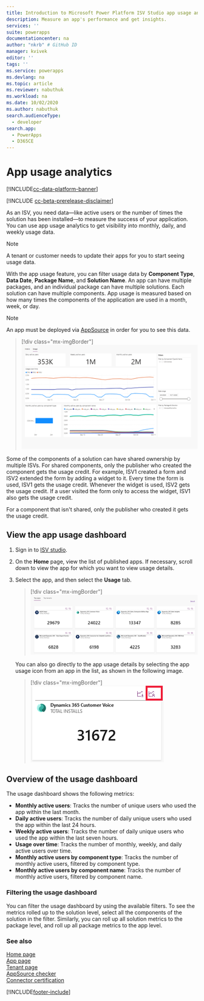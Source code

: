 ```yaml
---
title: Introduction to Microsoft Power Platform ISV Studio app usage analytics| Microsoft Docs
description: Measure an app's performance and get insights.
services: ''
suite: powerapps
documentationcenter: na
author: "nkrb" # GitHub ID
manager: kvivek
editor: ''
tags: ''
ms.service: powerapps
ms.devlang: na
ms.topic: article
ms.reviewer: nabuthuk
ms.workload: na
ms.date: 10/02/2020
ms.author: nabuthuk
search.audienceType: 
  - developer
search.app: 
  - PowerApps
  - D365CE
---
```


# App usage analytics
[!INCLUDE[cc-data-platform-banner](../../includes/cc-data-platform-banner.md)]

[!INCLUDE [cc-beta-prerelease-disclaimer](../../includes/cc-beta-prerelease-disclaimer.md)]

As an ISV, you need data&mdash;like active users or the number of times the solution has been installed&mdash;to measure the success of your application. You can use app usage analytics to get visibility into monthly, daily, and weekly usage data. 

> [!NOTE]
> A tenant or customer needs to update their apps for you to start seeing usage data.

With the app usage feature, you can filter usage data by **Component Type**, **Data Date**, **Package Name**, and **Solution Name**. An app can have multiple packages, and an individual package can have multiple solutions. Each solution can have multiple components. App usage is measured based on how many times the components of the application are used in a month, week, or day. 

> [!NOTE]
> An app must be deployed via [AppSource](https://appsource.microsoft.com) in order for you to see this data.

> [!div class="mx-imgBorder"]
> ![Usage dashboard](media/isv-app-usage-analytics-report.png "Usage dashboard")

Some of the components of a solution can have shared ownership by multiple ISVs. For shared components, only the publisher who created the component gets the usage credit. For example, ISV1 created a form and ISV2 extended the form by adding a widget to it. Every time the form is used, ISV1 gets the usage credit. Whenever the widget is used, ISV2 gets the usage credit. If a user visited the form only to access the widget, ISV1 also gets the usage credit.

For a component that isn't shared, only the publisher who created it gets the usage credit.

## View the app usage dashboard
1. Sign in to [ISV studio](https://aka.ms/ISVStudio/).
1. On the **Home** page, view the list of published apps. If necessary, scroll down to view the app for which you want to view usage details.
1. Select the app, and then select the **Usage** tab.

   > [!div class="mx-imgBorder"]
   > ![List of top apps](media/isv-top-apps.png "List of top apps")

   You can also go directly to the app usage details by selecting the app usage icon from an app in the list, as shown in the following image.

   > [!div class="mx-imgBorder"]
   > ![Usage icon](media/isv-select-app-to-see-details.png "Usage icon")

## Overview of the usage dashboard

The usage dashboard shows the following metrics:

- **Monthly active users**: Tracks the number of unique users who used the app within the last month.
- **Daily active users**: Tracks the number of daily unique users who used the app within the last 24 hours.
- **Weekly active users**: Tracks the number of daily unique users who used the app within the last seven hours.
- **Usage over time**: Tracks the number of monthly, weekly, and daily active users over time.
- **Monthly active users by component type**: Tracks the number of monthly active users, filtered by component type.
- **Monthly active users by component name**: Tracks the number of monthly active users, filtered by component name.

### Filtering the usage dashboard

You can filter the usage dashboard by using the available filters. To see the metrics rolled up to the solution level, select all the components of the solution in the filter. Similarly, you can roll up all solution metrics to the package level, and roll up all package metrics to the app level.

### See also

[Home page](isv-app-management-homepage.md)  
[App page](isv-app-management-apppage.md)<br/> 
[Tenant page](isv-app-management-tenantpage.md)<br/>
[AppSource checker](isv-app-management-appsource-checker.md)<br/>
[Connector certification](isv-app-management-certification.md)


[!INCLUDE[footer-include](../../includes/footer-banner.md)]